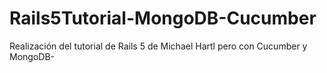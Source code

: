# Rails5Tutorial-MongoDB-Cucumber
Realización del tutorial de Rails 5 de Michael Hartl pero con Cucumber y MongoDB-

